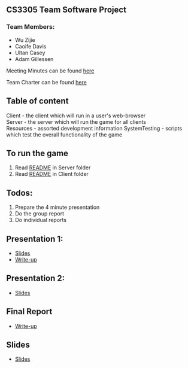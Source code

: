 ## CS3305 Team Software Project

### Team Members:
* Wu Zijie
* Caoife Davis
* Ultan Casey
* Adam Gillessen

Meeting Minutes can be found [here](https://docs.google.com/document/d/15NweTtgGW-K3wx3XQwjjnxLpIuCDaAU5f4-fV1tkW5c/edit?usp=sharing)

Team Charter can be found [here](https://docs.google.com/document/d/1iONwklPpaQ7gQrXMIx4_vbfAziljX--6DvxdsBI8YaI/edit?usp=sharing)

## Table of content
Client - the client which will run in a user's web-browser  
Server - the server which will run the game for all clients  
Resources - assorted development information
SystemTesting - scripts which test the overall functionality of the game

## To run the game
1. Read [README](Server/README.md) in Server folder
2. Read [README](Client/README.md) in Client folder

## Todos:  
1. Prepare the 4 minute presentation
2. Do the group report
3. Do individual reports

## Presentation 1:
* [Slides](https://docs.google.com/presentation/d/1RgGA1iphYtJ6-hlgfj2Q05BOLP61_Ed8p4W8L9lnqEk/edit#slide=id.g1cb33f25ef_3_1)
* [Write-up](https://docs.google.com/document/d/1rljt7p8KCkek8ENmtErJBlQZPxW9u_-9shjUD6qOVSg/edit)

## Presentation 2:
* [Slides](https://docs.google.com/presentation/d/1U4ouFn6dSQSPd63K0h0s6KmfTaRtIaqqdnzwabcqlb8/edit#slide=id.p)

## Final Report
* [Write-up](https://docs.google.com/document/d/19WGIrSw-Pm5zk986Lz-UPBpR5XaNI3y2i7Df_mHkAok/edit?usp=sharing)

## Slides

* [Slides](https://docs.google.com/presentation/d/1ysOxpobpePZIZkWvBsyyX5Nknh06SJ2CxLj-sd87LUc/edit?usp=sharing)
